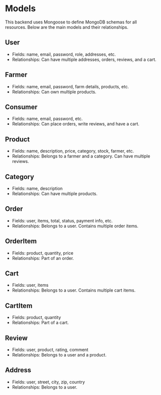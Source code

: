 # Models

This backend uses Mongoose to define MongoDB schemas for all resources. Below are the main models and their relationships.

## User
- Fields: name, email, password, role, addresses, etc.
- Relationships: Can have multiple addresses, orders, reviews, and a cart.

## Farmer
- Fields: name, email, password, farm details, products, etc.
- Relationships: Can own multiple products.

## Consumer
- Fields: name, email, password, etc.
- Relationships: Can place orders, write reviews, and have a cart.

## Product
- Fields: name, description, price, category, stock, farmer, etc.
- Relationships: Belongs to a farmer and a category. Can have multiple reviews.

## Category
- Fields: name, description
- Relationships: Can have multiple products.

## Order
- Fields: user, items, total, status, payment info, etc.
- Relationships: Belongs to a user. Contains multiple order items.

## OrderItem
- Fields: product, quantity, price
- Relationships: Part of an order.

## Cart
- Fields: user, items
- Relationships: Belongs to a user. Contains multiple cart items.

## CartItem
- Fields: product, quantity
- Relationships: Part of a cart.

## Review
- Fields: user, product, rating, comment
- Relationships: Belongs to a user and a product.

## Address
- Fields: user, street, city, zip, country
- Relationships: Belongs to a user. 